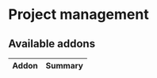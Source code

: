 Project management
==================

[//]: # (addons)

Available addons
----------------
**Addon** | **Summary**
--- | ---